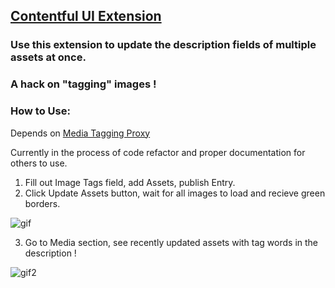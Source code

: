 ## [Contentful UI Extension](https://github.com/contentful/ui-extensions-sdk)

### Use this extension to update the description fields of multiple assets at once.

### A hack on "tagging" images !

### How to Use:


Depends on [Media Tagging Proxy](https://github.com/doodybrains/media-tagging-proxy)


Currently in the process of code refactor and proper documentation for others to use.

1. Fill out Image Tags field, add Assets, publish Entry.
2. Click Update Assets button, wait for all images to load and recieve green borders.

![gif](https://media.giphy.com/media/X7f2bgENwgEr0GEprV/giphy.gif)

3. Go to Media section, see recently updated assets with tag words in the description !

![gif2](https://media.giphy.com/media/2skXqn72P5eTmU6pP5/giphy.gif)
